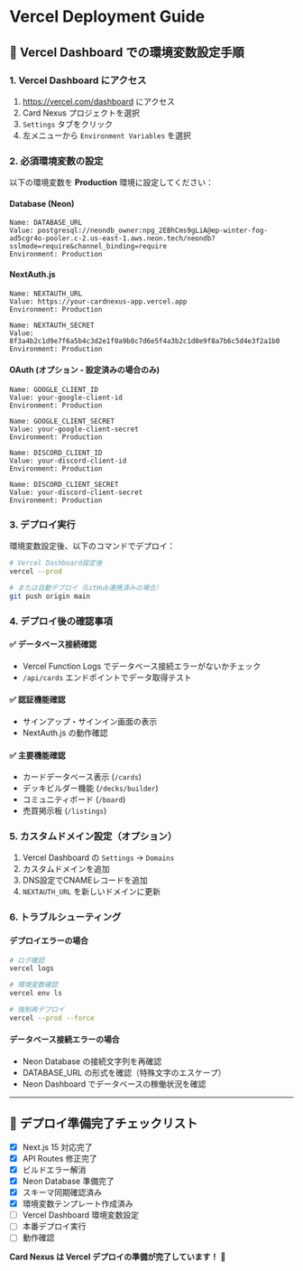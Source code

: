 # Vercel Deployment Guide

## 🚀 Vercel Dashboard での環境変数設定手順

### 1. Vercel Dashboard にアクセス
1. https://vercel.com/dashboard にアクセス
2. Card Nexus プロジェクトを選択
3. `Settings` タブをクリック
4. 左メニューから `Environment Variables` を選択

### 2. 必須環境変数の設定

以下の環境変数を **Production** 環境に設定してください：

#### Database (Neon)
```
Name: DATABASE_URL
Value: postgresql://neondb_owner:npg_2EBhCms9gLiA@ep-winter-fog-ad5cgr4o-pooler.c-2.us-east-1.aws.neon.tech/neondb?sslmode=require&channel_binding=require
Environment: Production
```

#### NextAuth.js
```  
Name: NEXTAUTH_URL
Value: https://your-cardnexus-app.vercel.app
Environment: Production

Name: NEXTAUTH_SECRET  
Value: 8f3a4b2c1d9e7f6a5b4c3d2e1f0a9b8c7d6e5f4a3b2c1d0e9f8a7b6c5d4e3f2a1b0
Environment: Production
```

#### OAuth (オプション - 設定済みの場合のみ)
```
Name: GOOGLE_CLIENT_ID
Value: your-google-client-id
Environment: Production

Name: GOOGLE_CLIENT_SECRET
Value: your-google-client-secret  
Environment: Production

Name: DISCORD_CLIENT_ID
Value: your-discord-client-id
Environment: Production

Name: DISCORD_CLIENT_SECRET
Value: your-discord-client-secret
Environment: Production
```

### 3. デプロイ実行

環境変数設定後、以下のコマンドでデプロイ：

```bash
# Vercel Dashboard設定後
vercel --prod

# または自動デプロイ（GitHub連携済みの場合）
git push origin main
```

### 4. デプロイ後の確認事項

#### ✅ データベース接続確認
- Vercel Function Logs でデータベース接続エラーがないかチェック
- `/api/cards` エンドポイントでデータ取得テスト

#### ✅ 認証機能確認  
- サインアップ・サインイン画面の表示
- NextAuth.js の動作確認

#### ✅ 主要機能確認
- カードデータベース表示 (`/cards`)
- デッキビルダー機能 (`/decks/builder`)
- コミュニティボード (`/board`)
- 売買掲示板 (`/listings`)

### 5. カスタムドメイン設定（オプション）

1. Vercel Dashboard の `Settings` → `Domains`
2. カスタムドメインを追加
3. DNS設定でCNAMEレコードを追加
4. `NEXTAUTH_URL` を新しいドメインに更新

### 6. トラブルシューティング

#### デプロイエラーの場合
```bash
# ログ確認
vercel logs

# 環境変数確認
vercel env ls

# 強制再デプロイ
vercel --prod --force
```

#### データベース接続エラーの場合
- Neon Database の接続文字列を再確認
- DATABASE_URL の形式を確認（特殊文字のエスケープ）
- Neon Dashboard でデータベースの稼働状況を確認

---

## 🎯 デプロイ準備完了チェックリスト

- [x] Next.js 15 対応完了
- [x] API Routes 修正完了  
- [x] ビルドエラー解消
- [x] Neon Database 準備完了
- [x] スキーマ同期確認済み
- [x] 環境変数テンプレート作成済み
- [ ] Vercel Dashboard 環境変数設定
- [ ] 本番デプロイ実行
- [ ] 動作確認

**Card Nexus は Vercel デプロイの準備が完了しています！** 🚀
